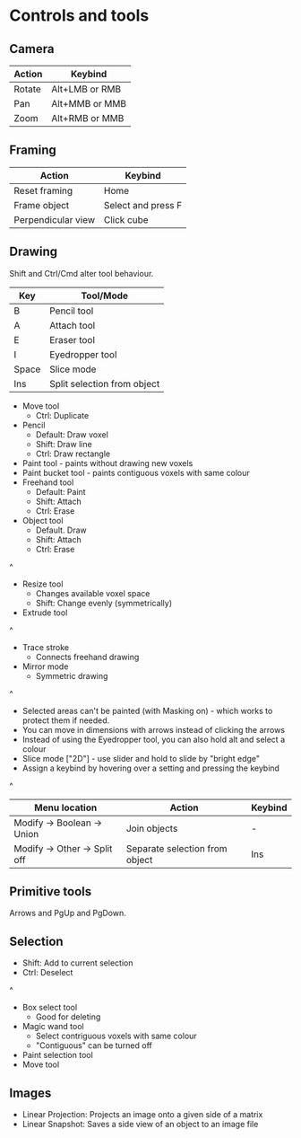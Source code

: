 Controls and tools
==================

Camera
-------

Action | Keybind
-------|--------
Rotate | Alt+LMB or RMB
Pan    | Alt+MMB or MMB
Zoom   | Alt+RMB or MMB

Framing
-------

Action             | Keybind
-------------------|--------
Reset framing      | Home
Frame object       | Select and press F
Perpendicular view | Click cube

Drawing
-------
Shift and Ctrl/Cmd alter tool behaviour.

Key   | Tool/Mode
------|----------
B     | Pencil tool
A     | Attach tool
E     | Eraser tool
I     | Eyedropper tool
Space | Slice mode
Ins   | Split selection from object

* Move tool
    - Ctrl: Duplicate
* Pencil
    - Default: Draw voxel
    - Shift: Draw line
    - Ctrl: Draw rectangle
* Paint tool - paints without drawing new voxels
* Paint bucket tool - paints contiguous voxels with same colour
* Freehand tool
    - Default: Paint
    - Shift: Attach
    - Ctrl: Erase
* Object tool
    - Default. Draw
    - Shift: Attach
    - Ctrl: Erase

^

* Resize tool
    - Changes available voxel space
    - Shift: Change evenly (symmetrically)
* Extrude tool

^

* Trace stroke
    - Connects freehand drawing
* Mirror mode
    - Symmetric drawing

^

* Selected areas can't be painted (with Masking on) - which works to protect them if needed.
* You can move in dimensions with arrows instead of clicking the arrows
* Instead of using the Eyedropper tool, you can also hold alt and select a colour
* Slice mode ["2D"] - use slider and hold to slide by "bright edge"
* Assign a keybind by hovering over a setting and pressing the keybind

^

Menu location | Action | Keybind
--------------|--------|--------
Modify -> Boolean -> Union   | Join objects | -
Modify -> Other -> Split off | Separate selection from object | Ins

Primitive tools
---------------
Arrows and PgUp and PgDown.

Selection
---------
* Shift: Add to current selection
* Ctrl: Deselect

^

* Box select tool
    - Good for deleting
* Magic wand tool
    - Select contriguous voxels with same colour
    - "Contiguous" can be turned off
* Paint selection tool
* Move tool

Images
------
* Linear Projection: Projects an image onto a given side of a matrix
* Linear Snapshot: Saves a side view of an object to an image file
